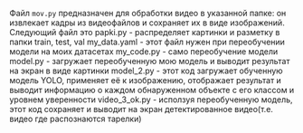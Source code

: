 Файл `mov.py` предназначен для обработки видео в указанной папке: он извлекает кадры из видеофайлов и сохраняет их в виде изображений.
Следующий файл это papki.py - распределяет картинки и разметку в папки train, test, val
my_data.yaml - этот файл нужен при переобучении модели на моих датасетах
my_code.py - само переобучение модели
model.py - загружает переобученную мою модель и выводит результат на экран в виде картинки
model_2.py - этот код загружает обученную модель YOLO, применяет её к изображению, отображает результат и выводит информацию о каждом обнаруженном объекте с его классом и уровнем уверенности
video_3_ok.py - исползуя переобученную модель, этот код сохраняет и выводит на экран детектированное видео(т.е. видео где распознаются тарелки)
